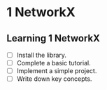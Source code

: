 # 1 NetworkX

## Learning 1 NetworkX
- [ ] Install the library.
- [ ] Complete a basic tutorial.
- [ ] Implement a simple project.
- [ ] Write down key concepts.

